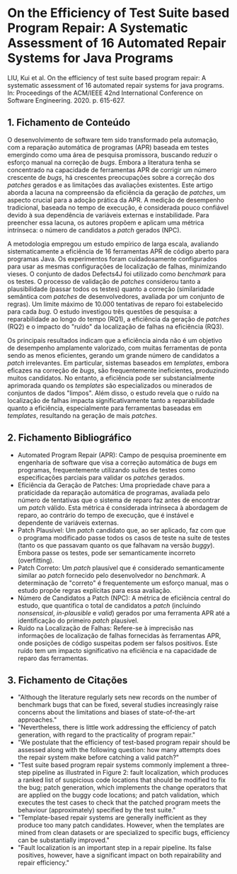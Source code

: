 # On the Efficiency of Test Suite based Program Repair: A Systematic Assessment of 16 Automated Repair Systems for Java Programs

LIU, Kui et al. On the efficiency of test suite based program repair: A systematic assessment of 16 automated repair systems for java programs. In: Proceedings of the ACM/IEEE 42nd International Conference on Software Engineering. 2020. p. 615-627.

## 1. Fichamento de Conteúdo

O desenvolvimento de software tem sido transformado pela automação, com a reparação automática de programas (APR) baseada em testes emergindo como uma área de pesquisa promissora, buscando reduzir o esforço manual na correção de *bugs*. Embora a literatura tenha se concentrado na capacidade de ferramentas APR de corrigir um número crescente de *bugs*, há crescentes preocupações sobre a correção dos *patches* gerados e as limitações das avaliações existentes. Este artigo aborda a lacuna na compreensão da eficiência da geração de *patches*, um aspecto crucial para a adoção prática da APR. A medição de desempenho tradicional, baseada no tempo de execução, é considerada pouco confiável devido à sua dependência de variáveis externas e instabilidade. Para preencher essa lacuna, os autores propõem e aplicam uma métrica intrínseca: o número de candidatos a *patch* gerados (NPC).

A metodologia empregou um estudo empírico de larga escala, avaliando sistematicamente a eficiência de 16 ferramentas APR de código aberto para programas Java. Os experimentos foram cuidadosamente configurados para usar as mesmas configurações de localização de falhas, minimizando vieses. O conjunto de dados Defects4J foi utilizado como *benchmark* para os testes. O processo de validação de *patches* considerou tanto a plausibilidade (passar todos os testes) quanto a correção (similaridade semântica com *patches* de desenvolvedores, avaliada por um conjunto de regras). Um limite máximo de 10.000 tentativas de reparo foi estabelecido para cada *bug*. O estudo investigou três questões de pesquisa: a reparabilidade ao longo do tempo (RQ1), a eficiência da geração de *patches* (RQ2) e o impacto do "ruído" da localização de falhas na eficiência (RQ3).

Os principais resultados indicam que a eficiência ainda não é um objetivo de desempenho amplamente valorizado, com muitas ferramentas de ponta sendo as menos eficientes, gerando um grande número de candidatos a *patch* irrelevantes. Em particular, sistemas baseados em *templates*, embora eficazes na correção de *bugs*, são frequentemente ineficientes, produzindo muitos candidatos. No entanto, a eficiência pode ser substancialmente aprimorada quando os *templates* são especializados ou minerados de conjuntos de dados "limpos". Além disso, o estudo revela que o ruído na localização de falhas impacta significativamente tanto a reparabilidade quanto a eficiência, especialmente para ferramentas baseadas em *templates*, resultando na geração de mais *patches*.

## 2. Fichamento Bibliográfico

*   Automated Program Repair (APR): Campo de pesquisa proeminente em engenharia de software que visa a correção automática de *bugs* em programas, frequentemente utilizando suítes de testes como especificações parciais para validar os *patches* gerados.
*   Eficiência da Geração de Patches: Uma propriedade chave para a praticidade da reparação automática de programas, avaliada pelo número de tentativas que o sistema de reparo faz antes de encontrar um *patch* válido. Esta métrica é considerada intrínseca à abordagem de reparo, ao contrário do tempo de execução, que é instável e dependente de variáveis externas.
*   Patch Plausível: Um *patch* candidato que, ao ser aplicado, faz com que o programa modificado passe todos os casos de teste na suíte de testes (tanto os que passavam quanto os que falhavam na versão *buggy*). Embora passe os testes, pode ser semanticamente incorreto (overfitting).
*   Patch Correto: Um *patch* plausível que é considerado semanticamente similar ao *patch* fornecido pelo desenvolvedor no *benchmark*. A determinação de "correto" é frequentemente um esforço manual, mas o estudo propõe regras explícitas para essa avaliação.
*   Número de Candidatos a Patch (NPC): A métrica de eficiência central do estudo, que quantifica o total de candidatos a *patch* (incluindo *nonsensical*, *in-plausible* e *valid*) gerados por uma ferramenta APR até a identificação do primeiro *patch* plausível.
*   Ruído na Localização de Falhas: Refere-se à imprecisão nas informações de localização de falhas fornecidas às ferramentas APR, onde posições de código suspeitas podem ser falsos positivos. Este ruído tem um impacto significativo na eficiência e na capacidade de reparo das ferramentas.

## 3. Fichamento de Citações

*   "Although the literature regularly sets new records on the number of benchmark bugs that can be fixed, several studies increasingly raise concerns about the limitations and biases of state-of-the-art approaches."
*   "Nevertheless, there is little work addressing the efficiency of patch generation, with regard to the practicality of program repair."
*   "We postulate that the efficiency of test-based program repair should be assessed along with the following question: how many attempts does the repair system make before catching a valid patch?"
*   "Test suite based program repair systems commonly implement a three-step pipeline as illustrated in Figure 2: fault localization, which produces a ranked list of suspicious code locations that should be modified to fix the bug; patch generation, which implements the change operators that are applied on the buggy code locations; and patch validation, which executes the test cases to check that the patched program meets the behaviour (approximately) specified by the test suite."
*   "Template-based repair systems are generally inefficient as they produce too many patch candidates. However, when the templates are mined from clean datasets or are specialized to specific bugs, efficiency can be substantially improved."
*   "Fault localization is an important step in a repair pipeline. Its false positives, however, have a significant impact on both repairability and repair efficiency."
